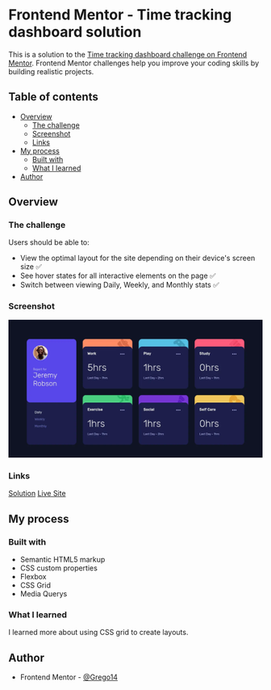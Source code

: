 # Frontend Mentor - Time tracking dashboard solution

This is a solution to the [Time tracking dashboard challenge on Frontend Mentor](https://www.frontendmentor.io/challenges/time-tracking-dashboard-UIQ7167Jw). Frontend Mentor challenges help you improve your coding skills by building realistic projects. 

## Table of contents

- [Overview](#overview)
  - [The challenge](#the-challenge)
  - [Screenshot](#screenshot)
  - [Links](#links)
- [My process](#my-process)
  - [Built with](#built-with)
  - [What I learned](#what-i-learned)
- [Author](#author)

## Overview

### The challenge

Users should be able to:

- View the optimal layout for the site depending on their device's screen size ✅
- See hover states for all interactive elements on the page ✅
- Switch between viewing Daily, Weekly, and Monthly stats ✅

### Screenshot

![](/screenshots/time-tracking.webp)

### Links

[Solution](https://github.com/Grego14/FrontendMentor_Challenges/tree/main/.learning_paths/javascript-fundamentals/time-tracking-dashboard-main) [Live Site](https://grego14.github.io/FrontendMentor_Challenges/.learning_paths/javascript-fundamentals/time-tracking-dashboard-main/)

## My process

### Built with

- Semantic HTML5 markup
- CSS custom properties
- Flexbox
- CSS Grid
- Media Querys

### What I learned

I learned more about using CSS grid to create layouts.

## Author

- Frontend Mentor - [@Grego14](https://www.frontendmentor.io/profile/Grego14)
